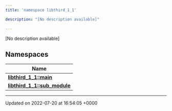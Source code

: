 ```yaml
---
title: 'namespace libthird_1_1'

description: "[No description available]"

---
```







[No description available]

## Namespaces

| Name           |
| -------------- |
| **[libthird_1_1::main](/documentation/code/namespaces/namespacelibthird__1__1_1_1main/)**  |
| **[libthird_1_1::sub_module](/documentation/code/namespaces/namespacelibthird__1__1_1_1sub__module/)**  |






-------------------------------

Updated on 2022-07-20 at 16:54:05 +0000